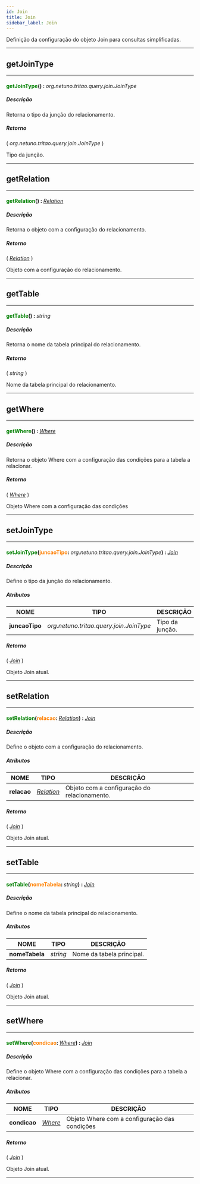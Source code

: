 ```yaml
---
id: Join
title: Join
sidebar_label: Join
---
```


Definição da configuração do objeto Join para consultas simplificadas.

---

## getJoinType

---

#### <span style="color: #008000">getJoinType</span>() : <span style="font-weight: normal; font-style: italic;">org.netuno.tritao.query.join.JoinType</span>
##### Descrição

Retorna o tipo da junção do relacionamento.

##### Retorno

( _org.netuno.tritao.query.join.JoinType_ )

Tipo da junção.

---

## getRelation

---

#### <span style="color: #008000">getRelation</span>() : <span style="font-weight: normal; font-style: italic;">[Relation](../../objects/Relation)</span>
##### Descrição

Retorna o objeto com a configuração do relacionamento.

##### Retorno

( _[Relation](../../objects/Relation)_ )

Objeto com a configuração do relacionamento.

---

## getTable

---

#### <span style="color: #008000">getTable</span>() : <span style="font-weight: normal; font-style: italic;">string</span>
##### Descrição

Retorna o nome da tabela principal do relacionamento.

##### Retorno

( _string_ )

Nome da tabela principal do relacionamento.

---

## getWhere

---

#### <span style="color: #008000">getWhere</span>() : <span style="font-weight: normal; font-style: italic;">[Where](../../objects/Where)</span>
##### Descrição

Retorna o objeto Where com a configuração das condições para a tabela a relacionar.

##### Retorno

( _[Where](../../objects/Where)_ )

Objeto Where com a configuração das condições

---

## setJoinType

---

#### <span style="color: #008000">setJoinType</span>(<span style="color: #FF8000">juncaoTipo</span>: <span style="font-weight: normal; font-style: italic;">org.netuno.tritao.query.join.JoinType</span>) : <span style="font-weight: normal; font-style: italic;">[Join](../../objects/Join)</span>
##### Descrição

Define o tipo da junção do relacionamento.

##### Atributos

| NOME | TIPO | DESCRIÇÃO |
|---|---|---|
| **juncaoTipo** | _org.netuno.tritao.query.join.JoinType_ | Tipo da junção. |

##### Retorno

( _[Join](../../objects/Join)_ )

Objeto Join atual.

---

## setRelation

---

#### <span style="color: #008000">setRelation</span>(<span style="color: #FF8000">relacao</span>: <span style="font-weight: normal; font-style: italic;">[Relation](../../objects/Relation)</span>) : <span style="font-weight: normal; font-style: italic;">[Join](../../objects/Join)</span>
##### Descrição

Define o objeto com a configuração do relacionamento.

##### Atributos

| NOME | TIPO | DESCRIÇÃO |
|---|---|---|
| **relacao** | _[Relation](../../objects/Relation)_ | Objeto com a configuração do relacionamento. |

##### Retorno

( _[Join](../../objects/Join)_ )

Objeto Join atual.

---

## setTable

---

#### <span style="color: #008000">setTable</span>(<span style="color: #FF8000">nomeTabela</span>: <span style="font-weight: normal; font-style: italic;">string</span>) : <span style="font-weight: normal; font-style: italic;">[Join](../../objects/Join)</span>
##### Descrição

Define o nome da tabela principal do relacionamento.

##### Atributos

| NOME | TIPO | DESCRIÇÃO |
|---|---|---|
| **nomeTabela** | _string_ | Nome da tabela principal. |

##### Retorno

( _[Join](../../objects/Join)_ )

Objeto Join atual.

---

## setWhere

---

#### <span style="color: #008000">setWhere</span>(<span style="color: #FF8000">condicao</span>: <span style="font-weight: normal; font-style: italic;">[Where](../../objects/Where)</span>) : <span style="font-weight: normal; font-style: italic;">[Join](../../objects/Join)</span>
##### Descrição

Define o objeto Where com a configuração das condições para a tabela a relacionar.

##### Atributos

| NOME | TIPO | DESCRIÇÃO |
|---|---|---|
| **condicao** | _[Where](../../objects/Where)_ | Objeto Where com a configuração das condições |

##### Retorno

( _[Join](../../objects/Join)_ )

Objeto Join atual.

---

